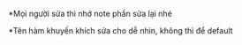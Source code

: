 *Mọi người sửa thì nhớ note phần sửa lại nhé

*Tên hàm khuyến khích sửa cho dễ nhìn, không thì để default
